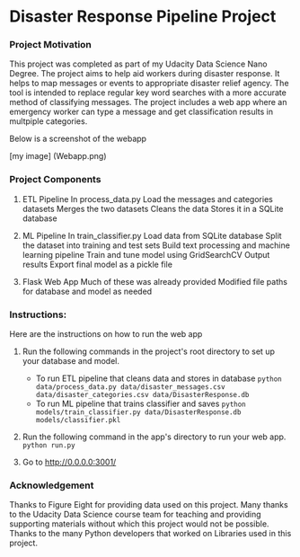 # Disaster Response Pipeline Project
### Project Motivation
This project was completed as part of my Udacity Data Science Nano Degree. The project aims to help aid workers during disaster response. It helps to map messages or events to appropriate disaster relief agency. The tool is intended to replace regular key word searches with a more accurate method of classifying messages.
The project includes a web app where an emergency worker can type a message and get classification results in multpiple categories.

Below is a screenshot of the webapp

[my image] (Webapp.png)



### Project Components
1. ETL Pipeline
In process_data.py
	Load the messages and categories datasets
	Merges the two datasets
	Cleans the data
	Stores it in a SQLite database

2. ML Pipeline
In train_classifier.py
	Load data from SQLite database
    Split the dataset into training and test sets
    Build text processing and machine learning pipeline
    Train and tune model using GridSearchCV
    Output results
    Export final model as a pickle file
    
3. Flask Web App
Much of these was already provided
	Modified file paths for database and model as needed




### Instructions:
Here are the instructions on how to run the web app
1. Run the following commands in the project's root directory to set up your database and model.

    - To run ETL pipeline that cleans data and stores in database
        `python data/process_data.py data/disaster_messages.csv data/disaster_categories.csv data/DisasterResponse.db`
    - To run ML pipeline that trains classifier and saves
        `python models/train_classifier.py data/DisasterResponse.db models/classifier.pkl`

2. Run the following command in the app's directory to run your web app.
    `python run.py`

3. Go to http://0.0.0.0:3001/


### Acknowledgement
Thanks to Figure Eight for providing data used on this project. Many thanks to the Udacity Data Science course team for teaching and providing supporting materials without which this project would not be possible. Thanks to the many Python developers that worked on Libraries used in this project.
